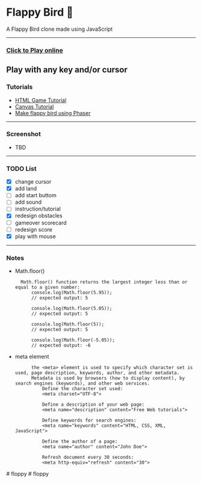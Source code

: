 # Flappy Bird  :angel:

A Flappy Bird clone made using JavaScript

----
### [Click to Play online](https://chloeiii.github.io/FlappyBird/) 
Play with any key and/or cursor
----
### Tutorials
* [HTML Game Tutorial](https://www.w3schools.com/graphics/game_intro.asp)
* [Canvas Tutorial](https://www.w3schools.com/graphics/canvas_intro.asp)
* [Make flappy bird using Phaser](http://www.lessmilk.com/tutorial/flappy-bird-phaser-1)

----
### Screenshot
* TBD

----
### TODO List
- [x] change cursor
- [x] add land
- [ ] add start buttom
- [ ] add sound
- [ ] instruction/tutorial
- [x] redesign obstacles
- [ ] gameover scorecard
- [ ] redesign score
- [x] play with mouse 

----
### Notes
* Math.floor()

		Math.floor() function returns the largest integer less than or equal to a given number:
			console.log(Math.floor(5.95));
			// expected output: 5

			console.log(Math.floor(5.05));
			// expected output: 5

			console.log(Math.floor(5));
			// expected output: 5

			console.log(Math.floor(-5.05));
			// expected output: -6

* meta element

			the <meta> element is used to specify which character set is used, page description, keywords, author, and other metadata.
			Metadata is used by browsers (how to display content), by search engines (keywords), and other web services.
				Define the character set used:
				<meta charset="UTF-8">
				
				Define a description of your web page:
				<meta name="description" content="Free Web tutorials">
				
				Define keywords for search engines:
				<meta name="keywords" content="HTML, CSS, XML, JavaScript">
				
				Define the author of a page:
				<meta name="author" content="John Doe">
				
				Refresh document every 30 seconds:
				<meta http-equiv="refresh" content="30">


#   f l o p p y  
 # floppy
